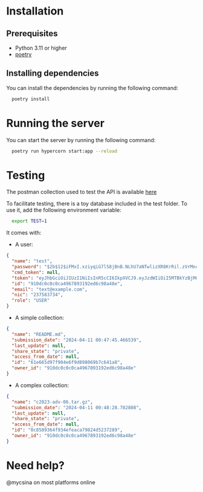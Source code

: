 # Installation

## Prerequisites
- Python 3.11 or higher
- [poetry](https://python-poetry.org/docs/)

## Installing dependencies
You can install the dependencies by running the following command:
```bash
  poetry install
```

# Running the server
You can start the server by running the following command:
```bash
  poetry run hypercorn start:app --reload
```

# Testing
The postman collection used to test the API is available [here](https://api.postman.com/collections/27354467-c0c20ae1-68da-4f77-a2b1-0871ee31cb5c?access_key=PMAT-01HTGBCH99JB2KC1EJGCGMJ01G)

To facilitate testing, there is a toy database included in the test folder. To use it, add the following environment variable:
```bash
  export TEST=1
```

It comes with:

- A user:
```json
{
  "name": "test",
  "password": "$2b$12$iFMxI.xziyqiG7lS8jBnB.NLhU7aNTwlizXR8KrRil.zVrMncrwpi",
  "cmd_token": null,
  "token": "eyJhbGciOiJIUzI1NiIsInR5cCI6IkpXVCJ9.eyJzdWIiOiI5MTBkYzBjMC1jMGNhLTQ5NjctODkzMS05MmVkNmM5OGE0OGUiLCJleHAiOjE3MTI3OTQ1Njh9.B1edr-57h9LbID6BZvL5gCpM8GrANQRU1jT6K0CVZ2M",
  "id": "910dc0c0c0ca4967893192ed6c98a48e",
  "email": "text@example.com",
  "nic": "237583734",
  "role": "USER"
}
```

- A simple collection:
```json
{
  "name": "README.md",
  "submission_date": "2024-04-11 00:47:45.466539",
  "last_update": null,
  "share_state": "private",
  "access_from_date": null,
  "id": "61e665d97f904e6f9d898069b7c641a8",
  "owner_id": "910dc0c0c0ca4967893192ed6c98a48e"
}
```

- A complex collection:
```json
{
  "name": "c2023-adv-06.tar.gz",
  "submission_date": "2024-04-11 00:48:28.782808",
  "last_update": null,
  "share_state": "private",
  "access_from_date": null,
  "id": "0c8589364f934efeaca79824d5237289",
  "owner_id": "910dc0c0c0ca4967893192ed6c98a48e"
}
```

# Need help?
@mycsina on most platforms online